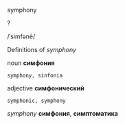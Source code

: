 symphony

?

/ˈsimfənē/

Definitions of _symphony_

noun
**симфония**

    symphony, sinfonia

adjective
**симфонический**

    symphonic, symphony

_symphony_
**симфония**, **симптоматика**
